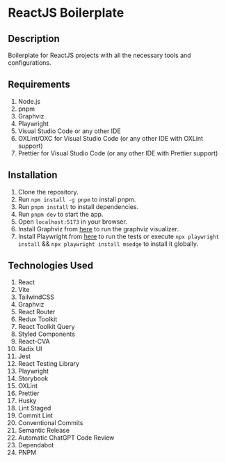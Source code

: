 # ReactJS Boilerplate

## Description

Boilerplate for ReactJS projects with all the necessary tools and configurations.

## Requirements

1. Node.js
2. pnpm
3. Graphviz
4. Playwright
5. Visual Studio Code or any other IDE
6. OXLint/OXC for Visual Studio Code (or any other IDE with OXLint support)
7. Prettier for Visual Studio Code (or any other IDE with Prettier support)

## Installation

1. Clone the repository.
2. Run `npm install -g pnpm` to install pnpm.
3. Run `pnpm install` to install dependencies.
4. Run `pnpm dev` to start the app.
5. Open `localhost:5173` in your browser.
6. Install Graphviz from [here](https://graphviz.org/download/) to run the graphviz visualizer.
7. Install Playwright from [here](https://playwright.dev/docs/intro) to run the tests or execute
   `npx playwright install` && `npx playwright install msedge` to install it globally.

## Technologies Used

1. React
2. Vite
3. TailwindCSS
4. Graphviz
5. React Router
6. Redux Toolkit
7. React Toolkit Query
8. Styled Components
9. React-CVA
10. Radix UI
11. Jest
12. React Testing Library
13. Playwright
14. Storybook
15. OXLint
16. Prettier
17. Husky
18. Lint Staged
19. Commit Lint
20. Conventional Commits
21. Semantic Release
22. Automatic ChatGPT Code Review
23. Dependabot
24. PNPM
